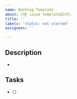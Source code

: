 ```yaml
---
name: Backlog Template
about: 기본 issue template입니다.
title: ''
labels: 'status: not started'
assignees: ''

---
```


## Description

- 

## Tasks

- [ ]

